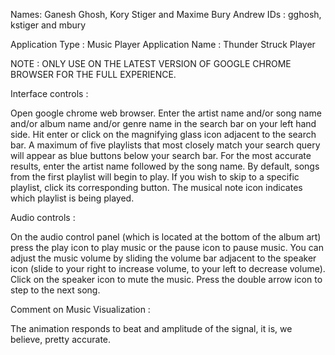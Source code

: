 Names: Ganesh Ghosh, Kory Stiger and Maxime Bury
Andrew IDs : gghosh, kstiger and mbury


Application Type : Music Player
Application Name : Thunder Struck Player

NOTE : ONLY USE ON THE LATEST VERSION OF GOOGLE CHROME BROWSER FOR THE FULL EXPERIENCE.

Interface controls :

Open google chrome web browser. Enter the artist name and/or song name and/or album name and/or genre name in the search bar on your left hand side. 
Hit enter or click on the magnifying glass icon adjacent to the search bar. A maximum of five playlists that most closely match your search 
query will appear as blue buttons below your search bar. For the most accurate results, enter the artist name followed by the song name.
By default, songs from the first playlist will begin to play. If you wish to skip to a specific playlist, click its corresponding button. 
The musical note icon indicates which playlist is being played. 

Audio controls :

On the audio control panel (which is located at the bottom of the album art) press the play icon to play music or the pause icon to pause music. You can 
adjust the music volume by sliding the volume bar adjacent to the speaker icon (slide to your right to increase volume, to your left to decrease volume). 
Click on the speaker icon to mute the music. Press the double arrow icon to step to the next song.

Comment on Music Visualization :

The animation responds to beat and amplitude of the signal, it is, we believe, pretty accurate.